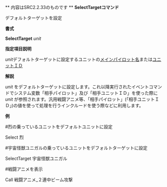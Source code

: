 ** 内容はSRC2.2.33のものです **
**SelectTargetコマンド**

デフォルトターゲットを設定

**書式**

**SelectTarget** *unit*

**指定項目説明**

*unit*デフォルトターゲットに設定するユニットの[メインパイロット名](メインパイロット名.md)または[ユニットＩＤ](ユニットＩＤ.md)

**解説**

*unit* をデフォルトターゲットに設定します。これ以降実行されたイベントコマンドでシステム変数「相手パイロット」及び「相手ユニットＩＤ」を使った際に*unit* が参照されます。汎用戦闘アニメ等、「相手パイロット」(「相手ユニットＩＤ」)の値を使って処理を行うインクルードを使う際などに利用します。

**例**

#烈の乗っているユニットをデフォルトユニットに設定

Select 烈

#宇宙怪獣ユニガルの乗っているユニットをデフォルトターゲットに設定

SelectTarget 宇宙怪獣ユニガル

#戦闘アニメを表示

Call 戦闘アニメ\_２連中ビーム攻撃
